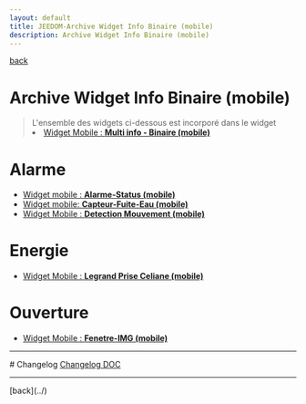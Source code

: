 ```yaml
---
layout: default
title: JEEDOM-Archive Widget Info Binaire (mobile)
description: Archive Widget Info Binaire (mobile)
---
```

[back](./)
# Archive Widget Info Binaire (mobile)

<blockquote>
L'ensemble des widgets ci-dessous est incorporé dans le widget
    <li><a href="JEEDOM-Multi_info_Binaire_mobile.html">Widget Mobile : <b>Multi info - Binaire (mobile)</b></a></li>
</blockquote>


# Alarme
<ul>
    <li><a href="JEEDOM_Archive_multiinfo_binaire_Alarme_Status_MOBILE.html">Widget mobile : <b>Alarme-Status (mobile)</b></a></li>
    <li><a href="JEEDOM_Archive_multiinfo_binaire_Capteur_Fuite_Eau_MOBILE.html">Widget mobile: <b>Capteur-Fuite-Eau (mobile)</b></a></li>
    <li><a href="JEEDOM_Archive_multiinfo_binaire_Detection_Mouvement_MOBILE.html">Widget Mobile : <b>Detection Mouvement (mobile)</b></a></li>
</ul>

# Energie
<ul>
    <li><a href="JEEDOM_Archive_multiinfo_binaire_Legrand_Prise_Celiane_mobile.html">Widget Mobile : <b>Legrand Prise Celiane (mobile)</b></a></li>  
</ul>

# Ouverture
<ul>
    <li><a href="JEEDOM_Archive_multiinfo_binaire_Fenetre_IMG_MOBILE.html">Widget Mobile : <b>Fenetre-IMG (mobile)</b></a></li>
</ul>

<hr />
# Changelog
<a href="https://github.com/JEALG/JEEDOM-Widget_JAG-doc/commits/master">Changelog DOC</a>

<hr />
[back](../)